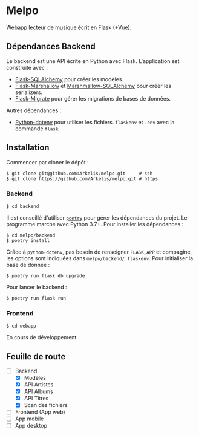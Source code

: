 # Melpo

Webapp lecteur de musique écrit en Flask (+Vue).

## Dépendances Backend

Le backend est une API écrite en Python avec Flask. L'application est construite avec :

* [Flask-SQLAlchemy](https://github.com/pallets/flask-sqlalchemy) pour créer les modèles.
* [Flask-Marshallow](https://github.com/marshmallow-code/flask-marshmallow) et 
  [Marshmallow-SQLAlchemy](https://github.com/marshmallow-code/marshmallow-sqlalchemy) pour créer les serializers.
* [Flask-Migrate](https://github.com/miguelgrinberg/Flask-Migrate) pour gérer les migrations de bases de données.

Autres dépendances :

* [Python-dotenv](https://github.com/theskumar/python-dotenv) pour utiliser les fichiers`.flaskenv` et `.env` avec la
  commande `flask`.

## Installation

Commencer par cloner le dépôt :

```
$ git clone git@github.com:Arkelis/melpo.git     # ssh
$ git clone https://github.com/Arkelis/melpo.git # https
```

### Backend

```
$ cd backend
```

Il est conseillé d'utiliser [`poetry`](https://github.com/sdispater/poetry) pour gérer les
dépendances du projet. Le programme marche avec Python 3.7+. Pour installer les dépendances :

```
$ cd melpo/backend
$ poetry install
```

Grâce à `python-dotenv`, pas besoin de renseigner `FLASK_APP` et compagine, les options sont
indiquées dans `melpo/backend/.flaskenv`. Pour initialiser la base de donnée :

```
$ poetry run flask db upgrade
```

Pour lancer le backend :

```
$ poetry run flask run
```

### Frontend

```
$ cd webapp
```

En cours de développement.

## Feuille de route

* [ ] Backend
  * [x] Modèles
  * [x] API Artistes
  * [x] API Albums
  * [x] API Titres
  * [x] Scan des fichiers
* [ ] Frontend (App web)
* [ ] App mobile
* [ ] App desktop
